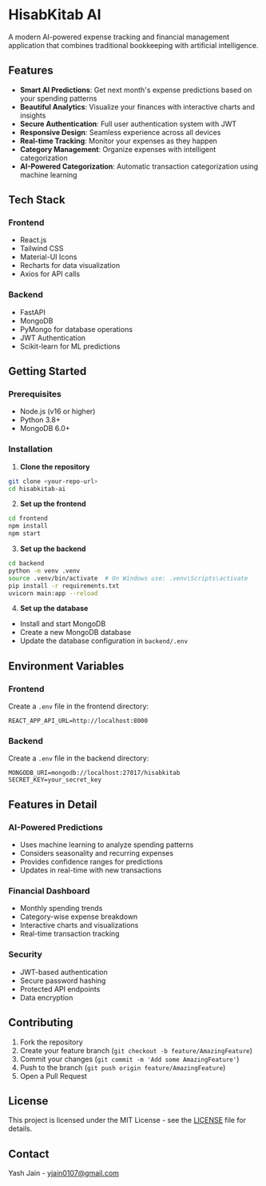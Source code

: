 # HisabKitab AI

A modern AI-powered expense tracking and financial management application that combines traditional bookkeeping with artificial intelligence.

## Features

- **Smart AI Predictions**: Get next month's expense predictions based on your spending patterns
- **Beautiful Analytics**: Visualize your finances with interactive charts and insights
- **Secure Authentication**: Full user authentication system with JWT
- **Responsive Design**: Seamless experience across all devices
- **Real-time Tracking**: Monitor your expenses as they happen
- **Category Management**: Organize expenses with intelligent categorization
- **AI-Powered Categorization**: Automatic transaction categorization using machine learning

## Tech Stack

### Frontend
- React.js
- Tailwind CSS
- Material-UI Icons
- Recharts for data visualization
- Axios for API calls

### Backend
- FastAPI
- MongoDB
- PyMongo for database operations
- JWT Authentication
- Scikit-learn for ML predictions

## Getting Started

### Prerequisites
- Node.js (v16 or higher)
- Python 3.8+
- MongoDB 6.0+

### Installation

1. **Clone the repository**

```bash
git clone <your-repo-url>
cd hisabkitab-ai
```

2. **Set up the frontend**
```bash
cd frontend
npm install
npm start
```

3. **Set up the backend**
```bash
cd backend
python -m venv .venv
source .venv/bin/activate  # On Windows use: .venv\Scripts\activate
pip install -r requirements.txt
uvicorn main:app --reload
```

4. **Set up the database**
- Install and start MongoDB
- Create a new MongoDB database
- Update the database configuration in `backend/.env`

## Environment Variables

### Frontend
Create a `.env` file in the frontend directory:
```
REACT_APP_API_URL=http://localhost:8000
```

### Backend
Create a `.env` file in the backend directory:
```
MONGODB_URI=mongodb://localhost:27017/hisabkitab
SECRET_KEY=your_secret_key
```

## Features in Detail

### AI-Powered Predictions
- Uses machine learning to analyze spending patterns
- Considers seasonality and recurring expenses
- Provides confidence ranges for predictions
- Updates in real-time with new transactions

### Financial Dashboard
- Monthly spending trends
- Category-wise expense breakdown
- Interactive charts and visualizations
- Real-time transaction tracking

### Security
- JWT-based authentication
- Secure password hashing
- Protected API endpoints
- Data encryption

## Contributing

1. Fork the repository
2. Create your feature branch (`git checkout -b feature/AmazingFeature`)
3. Commit your changes (`git commit -m 'Add some AmazingFeature'`)
4. Push to the branch (`git push origin feature/AmazingFeature`)
5. Open a Pull Request

## License

This project is licensed under the MIT License - see the [LICENSE](LICENSE) file for details.

## Contact

Yash Jain - yjain0107@gmail.com
